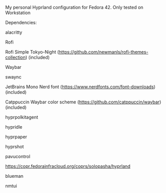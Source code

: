 My personal Hyprland configuration for Fedora 42. Only tested on Workstation

Dependencies:

alacritty

Rofi

Rofi Simple Tokyo-Night (https://github.com/newmanls/rofi-themes-collection) (included) 

Waybar

swaync

JetBrains Mono Nerd font (https://www.nerdfonts.com/font-downloads) (included)

Catppuccin Waybar color scheme (https://github.com/catppuccin/waybar) (included)

hyprpolkitagent

hypridle

hyprpaper

hyprshot

pavucontrol

https://copr.fedorainfracloud.org/coprs/solopasha/hyprland

blueman

nmtui
